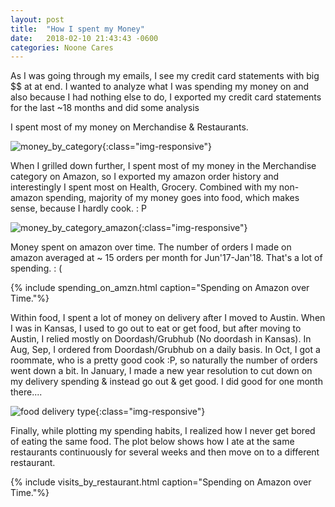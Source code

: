 ```yaml
---
layout: post
title:  "How I spent my Money"
date:   2018-02-10 21:43:43 -0600
categories: Noone Cares
---
```


As I was going through my emails, I see my credit card statements with big $$ at
at end. I wanted to analyze what I was spending my money on and also because I had
nothing else to do, I exported my credit card statements for the last ~18 months and
did some analysis

I spent most of my money on Merchandise & Restaurants.

![money_by_category]({{site.baseurl}}/images/money_by_category.png){:class="img-responsive"}

When I grilled down further, I spent most of my money in the Merchandise category on Amazon, so
I exported my amazon order history and interestingly I spent most on Health, Grocery. Combined with
my non-amazon spending, majority of my money goes into food, which makes sense, because I hardly cook. : P

![money_by_category_amazon]({{site.baseurl}}/images/money_by_category_on_amzn.png){:class="img-responsive"}

Money spent on amazon over time. The number of orders I made on amazon averaged at ~ 15 orders per month
for Jun'17-Jan'18. That's a lot of spending. : (

{% include spending_on_amzn.html caption="Spending on Amazon over Time."%}

Within food, I spent a lot of money on delivery after I moved to Austin. When I was in Kansas, I used
to go out to eat or get food, but after moving to Austin, I relied mostly on Doordash/Grubhub (No doordash in Kansas).
In Aug, Sep, I ordered from Doordash/Grubhub on a daily basis. In Oct, I got a roommate, who is a pretty good cook :P,
so naturally the number of orders went down a bit. In January, I made a new year resolution to cut down on
my delivery spending & instead go out & get good. I did good for one month there....

![food delivery type]({{site.baseurl}}/images/food_delivery_type.png){:class="img-responsive"}

Finally, while plotting my spending habits, I realized how I never get bored of eating the same food.
The plot below shows how I ate at the same restaurants continuously for several weeks and then move on to a
different restaurant.

{% include visits_by_restaurant.html caption="Spending on Amazon over Time."%}

<!-- ![fav restaurants]({{site.baseurl}}/images/fav_restaurants.png){:class="img-responsive"} -->
